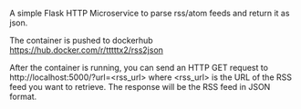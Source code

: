 A simple Flask HTTP Microservice to parse rss/atom feeds and return it as json.

The container is pushed to dockerhub https://hub.docker.com/r/tttttx2/rss2json

After the container is running, you can send an HTTP GET request to http://localhost:5000/?url=<rss_url> where <rss_url> is the URL of the RSS feed you want to retrieve. The response will be the RSS feed in JSON format.
